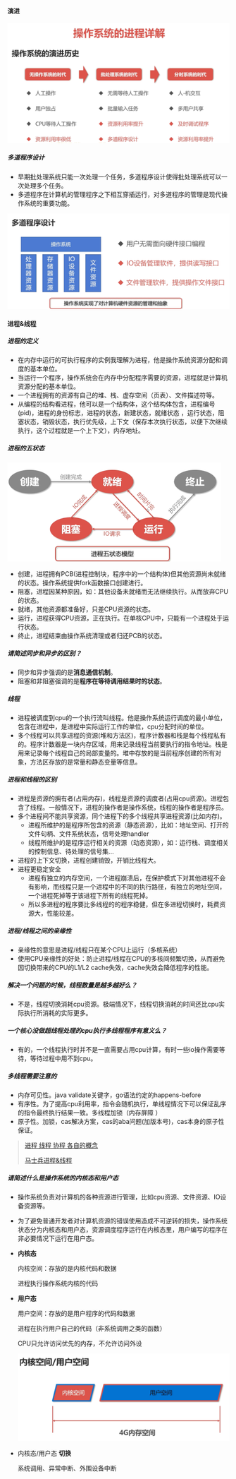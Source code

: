 #### 演进

![image-20221023211641472](.\img\image-20221023211641472.png)

##### 多道程序设计

- 早期批处理系统只能一次处理一个任务，多道程序设计使得批处理系统可以一次处理多个任务。
- 多道程序在计算机的管理程序之下相互穿插运行，对多道程序的管理是现代操作系统的重要功能。

![image-20221023212114957](.\img\image-20221023212114957.png)

#### 进程&线程

##### 进程的定义

- 在内存中运行的可执行程序的实例我理解为进程，他是操作系统资源分配和调度的基本单位。
- 当运行一个程序，操作系统会在内存中分配程序需要的资源，进程就是计算机资源分配的基本单位。
- 一个进程拥有的资源有自己的堆、栈、虚存空间（页表）、文件描述符等。
- 从编程的结构看进程，他可以是一个结构体，这个结构体包含，进程编号(pid)，进程的身份标志，进程的状态，新建状态，就绪状态 ，运行状态，阻塞状态，销毁状态，执行优先级，上下文（保存本次执行状态，以便下次继续执行，这个过程就是一个上下文），内存地址。

##### 进程的五状态

<img src=".\img\image-20221023213629188.png" alt="image-20221023213629188" style="zoom:50%;" />

- 创建，进程拥有PCB(进程控制块，程序中的一个结构体)但其他资源尚未就绪的状态。操作系统提供fork函数接口创建进行。
- 阻塞，进程因某种原因，如：其他设备未就绪而无法继续执行。从而放弃CPU的状态。
- 就绪，其他资源都准备好，只差CPU资源的状态。
- 运行，进程获得CPU资源，正在执行。在单核CPU中，只能有一个进程处于运行状态。
- 终止，进程结束由操作系统清理或者归还PCB的状态。

##### 请简述同步和异步的区别？

- 同步和异步强调的是**消息通信机制**。
- 阻塞和非阻塞强调的是**程序在等待调用结果时的状态**。

##### 线程

- 进程被调度到cpu的一个执行流叫线程。他是操作系统运行调度的最小单位，包含在进程中，是进程中实际运行工作的单位，cpu分配时间的单位。
- 多个线程可以共享进程的资源(堆和方法区)，程序计数器和栈是每个线程私有的。程序计数器是一块内存区域，用来记录线程当前要执行的指令地址。栈是用来记录每个线程自己的局部变量的。堆中存放的是当前程序创建的所有对象，方法区存放的是常量和静态变量等信息。



##### 进程和线程的区别

- 进程是资源的拥有者(占用内存)，线程是资源的调度者(占用cpu资源)。进程包含了线程。一般情况下，进程的操作者是操作系统，线程的操作者是程序员。
- 多个进程间不能共享资源，同个进程下的多个线程共享进程资源(比如内存)。
  - 进程所维护的是程序所包含的资源（静态资源），比如：地址空间、打开的文件句柄、文件系统状态，信号处理handler
  - 线程所维护的是程序运行相关的资源（动态资源），如：运行栈、调度相关的控制信息、待处理的信号集...
- 进程的上下文切换，进程创建销毁，开销比线程大。
- 进程更稳定安全
  - 进程有独立的内存空间，一个进程崩溃后，在保护模式下对其他进程不会有影响，而线程只是一个进程中的不同的执行路径，有独立的地址空间，一个进程死掉等于该进程下所有的线程死掉。
  - 所以多进程的程序要比多线程的的程序稳健，但在多进程切换时，耗费资源大，性能较差。



##### 进程/线程之间的亲缘性

- 亲缘性的意思是进程/线程只在某个CPU上运行（多核系统）
- 使用CPU亲缘性的好处：防止进程/线程在CPU的多核间频繁切换，从而避免因切换带来的CPU的L1/L2 cache失效，cache失效会降低程序的性能。



##### 解决一个问题的时候，线程数量是越多越好么？

- 不是，线程切换消耗cpu资源。极端情况下，线程切换消耗的时间还比cpu实际执行所消耗的实际更多。



##### 一个核心没做超线程处理的cpu执行多线程程序有意义么？

- 有的，一个线程执行时并不是一直需要占用cpu计算，有时一些io操作需要等待，等待过程中用不到cpu。



##### 多线程需要注意的

- 内存可见性。java validate关键字，go语法约定的happens-before
- 有序性。为了提高cpu利用率，指令会随机执行，单线程情况下可以保证乱序的指令最终执行结果一致。多线程加锁（内存屏障 ）
- 原子性。加锁，cas解决方案，cas的aba问题(加版本号)，cas本身的原子性保证。



> [进程 线程 协程 各自的概念](https://juejin.cn/post/6950952506176471071?share_token=309a39ea-624a-4066-8b90-2b5818170a95)
>
> [马士兵进程&线程](https://www.bilibili.com/video/BV16541157ZC?p=2&spm_id_from=pageDriver&vd_source=5eb4684f9240445590fb913bac72198d)

##### 请简述什么是操作系统的内核态和用户态

- 操作系统负责对计算机的各种资源进行管理，比如cpu资源、文件资源、IO设备资源等。

- 为了避免普通开发者对计算机资源的错误使用造成不可逆转的损失，操作系统状态分为内核态和用户态，资源调度程序运行在内核态里，用户编写的程序在非必要情况下运行在用户态。

- **内核态**

  内核空间：存放的是内核代码和数据

  进程执行操作系统内核的代码

- **用户态**

  用户空间：存放的是用户程序的代码和数据

  进程在执行用户自己的代码（非系统调用之类的函数）

  CPU只允许访问优先的内存，不允许访问外设

  ![image-20221023233059888](.\img\image-20221023233059888.png)

- 内核态/用户态 **切换**

  系统调用、异常中断、外围设备中断
